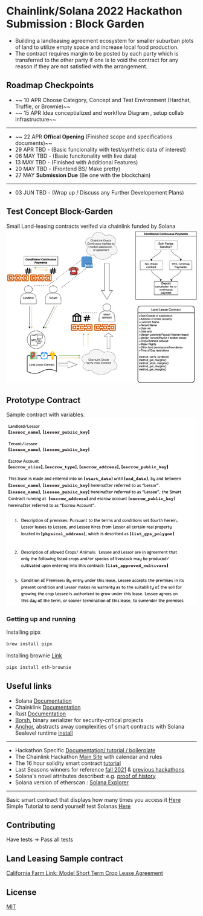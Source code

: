 # Chainlink/Solana 2022 Hackathon Submission : Block Garden
* Building a landleasing agreement ecosystem for smaller suburban plots of land to utilize empty space and increase local food production.
* The contract requires margin to be posted by each party which is transferred to the other party if one is to void the contract for any reason if they are not satisfied with the arrangement.


## Roadmap Checkpoints
* ~~  10   APR  Choose Category, Concept and Test Environment (Hardhat, Truffle, or Brownie)~~
* ~~  15   APR  Idea conceptialized and workflow Diagram , setup collab infrastructure~~
----- 
* ~~  22   APR  __Offical Opening__ (Finished scope and specifications documents)~~
* 29   APR  TBD - (Basic funcionality with test/synthetic data of interest)
* 06   MAY  TBD - (Basic funcitonality with live data)
* 13   MAY	TBD - (Finished with Additional Features)
* 20   MAY  TBD - (Frontend BS/ Make pretty)
* 27   MAY	__Submission Due__ (Be one with the blockchain)
----- 
* 03  JUN  TBD - (Wrap up / Discuss any Further Developement Plans)


## Test Concept Block-Garden
Small Land-leasing contracts verifed via chainlink funded by Solana
![diagram](diagram.png)

## Prototype Contract
Sample contract with variables.
![diagram](sample_contract_image.png)

### Getting up and running
Installing pipx
```bash
brew install pipx
```
Installing brownie [Link](https://eth-brownie.readthedocs.io/en/latest/install.html)
```bash
pipx install eth-brownie
```



## Useful links
* Solana [Documentation](https://docs.solana.com)
* Chainklink [Documentation](https://docs.chain.link/?_ga=2.124500034.993353181.1649598364-607422185.1649598364)
* Rust [Documentation](https://doc.rust-lang.org/book/title-page.html)
* [Borsh](https://borsh.io), binary serializer for security-critical projects 
* [Anchor](https://project-serum.github.io/anchor/getting-started/introduction.html), abstracts away complexities of smart contracts with Solana Sealevel runtime [install](https://book.anchor-lang.com/chapter_2/installation.html)
----- 
* Hackathon Specific [Documentation/ tutorial / boilerplate](https://docs.chain.link/docs/hackathon-resources/?_ga=2.212595676.993353181.1649598364-607422185.1649598364)
* The Chainlink Hackathon [Main Site](https://chain.link/hackathon) with calendar and rules
* The 16 hour solidity smart contract [tutorial](https://www.youtube.com/watch?v=M576WGiDBdQ)
* Last Seasons winners for reference [fall 2021](https://chain.link/hackathon/hackathon-2021-fall) & [previous hackathons](https://docs.chain.link/docs/example-projects/)
* Solana's novel attributes described: e.g. [proof of history](https://medium.com/solana-labs/proof-of-history-a-clock-for-blockchain-cf47a61a9274)
* Solana version of etherscan : [Solana Explorer](https://explorer.solana.com)
----- 
Basic smart contract that displays how many times you access it [Here](https://blog.chain.link/how-to-build-and-deploy-a-solana-smart-contract/)
Simple Tutorial to send yourself test Solanas [Here](https://docs.google.com/document/d/e/2PACX-1vTf4o3Va9TrwsFpYDnTLB8LpIwK1MUh0WIBtajio-Jk78aWlIKF-87BfFdRG2HcfExIq3WIFut_IwdA/pub?_hsmi=208190576&_hsenc=p2ANqtz--PLMIpMAPLBYFfEOVK21XVo822ctPlhBLHs1RawAvQynS-Dzg9rcNDgR0ZKX_3Ek3VKWHo-wWTegOX9-a8Vg6BcHROYA)


## Contributing
Have tests -> Pass all tests

## Land Leasing Sample contract
[California Farm Link: Model Short Term Crop Lease Agreement](https://farmlandinfo.org/sample_documents/california-farm-link-model-short-term-crop-lease-agreement/)

## License
[MIT](https://choosealicense.com/licenses/mit/)


